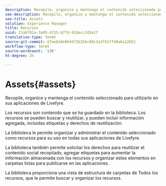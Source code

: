 ```yaml
---
description: Recopile, organice y mantenga el contenido seleccionado para utilizarlo en sus aplicaciones de Livefyre.
seo-description: Recopile, organice y mantenga el contenido seleccionado para utilizarlo en sus aplicaciones de Livefyre.
seo-title: Assets
solution: Experience Manager
title: Recursos
uuid: 21ab781a-3a05-4725-b77d-92decc2d2e1f
translation-type: tm+mt
source-git-commit: 67aeb3de964473b326c88c3a3f81ff48a6a12652
workflow-type: tm+mt
source-wordcount: '136'
ht-degree: 2%

---
```



# Assets{#assets}

Recopile, organice y mantenga el contenido seleccionado para utilizarlo en sus aplicaciones de Livefyre.

Los recursos son contenido que se ha guardado en la biblioteca. Los recursos se pueden buscar y reutilizar, y pueden incluir información agregada, incluidas etiquetas y derechos de reutilización.

La biblioteca le permite organizar y administrar el contenido seleccionado como recursos para su uso en todas sus aplicaciones de Livefyre.

La biblioteca también permite solicitar los derechos para reutilizar el contenido social recopilado, agregar etiquetas para aumentar la información almacenada con los recursos y organizar estos elementos en carpetas listas para publicarse en las aplicaciones.

La biblioteca proporciona una vista de estructura de carpetas de Todos los recursos, que le permite buscar y organizar los recursos.
